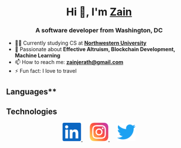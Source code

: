 <h1 align="center">Hi 👋, I'm <a href="https://zjerath.github.io">Zain</a></h1>
<h3 align="center">A software developer from Washington, DC</h3>

- 👨‍💻 Currently studying CS at **[Northwestern University](https://www.northwestern.edu/)**
- 🌱 Passionate about **Effective Altruism, Blockchain Development, Machine Learning**
- 📫 How to reach me: **zainjerath@gmail.com**
- ⚡ Fun fact: I love to travel

## Languages**

## Technologies

<div align="center">
  <a href="https://www.linkedin.com/in/zain-jerath-026b42214/">
    <img alt="My LinkedIn" title="LinkedIn" width="50px" src="https://raw.githubusercontent.com/zjerath/zjerath/main/images/linkedin.svg" />
  </a>&nbsp;&nbsp;&nbsp;&nbsp;
  <a href="https://www.instagram.com/zain.jerath/">
    <img alt="My Instagram" title="Instagram" width="50px" src="https://raw.githubusercontent.com/zjerath/zjerath/main/images/instagram.svg" />
  </a>&nbsp;&nbsp;&nbsp;&nbsp;
  <a href="https://twitter.com/Zainjerath">
    <img alt="My Twitter" title="Twitter" width="50px" src="https://raw.githubusercontent.com/zjerath/zjerath/main/images/twitter.svg" />
  </a>
</div>
